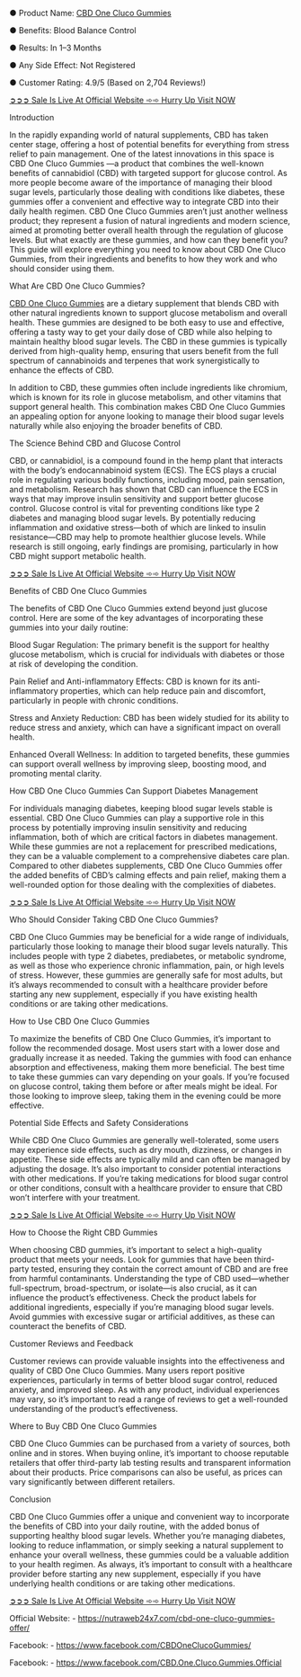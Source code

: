 
● Product Name: [CBD One Cluco Gummies](https://www.facebook.com/CBDOneClucoGummies/)

● Benefits: Blood Balance Control

● Results: In 1–3 Months

● Any Side Effect: Not Registered

● Customer Rating: 4.9/5 (Based on 2,704 Reviews!)‍


[➲➲➲ Sale Is Live At Official Website ➾➾ Hurry Up Visit NOW](https://nutraweb24x7.com/cbd-one-cluco-gummies-offer/)


Introduction

In the rapidly expanding world of natural supplements, CBD has taken center stage, offering a host of potential benefits for everything from stress relief to pain management. One of the latest innovations in this space is CBD One Cluco Gummies —a product that combines the well-known benefits of cannabidiol (CBD) with targeted support for glucose control. As more people become aware of the importance of managing their blood sugar levels, particularly those dealing with conditions like diabetes, these gummies offer a convenient and effective way to integrate CBD into their daily health regimen.
CBD One Cluco Gummies aren’t just another wellness product; they represent a fusion of natural ingredients and modern science, aimed at promoting better overall health through the regulation of glucose levels. But what exactly are these gummies, and how can they benefit you? This guide will explore everything you need to know about CBD One Cluco Gummies, from their ingredients and benefits to how they work and who should consider using them.

What Are CBD One Cluco Gummies?

[CBD One Cluco Gummies](https://www.facebook.com/CBD.One.Cluco.Gummies.Official) are a dietary supplement that blends CBD with other natural ingredients known to support glucose metabolism and overall health. These gummies are designed to be both easy to use and effective, offering a tasty way to get your daily dose of CBD while also helping to maintain healthy blood sugar levels. The CBD in these gummies is typically derived from high-quality hemp, ensuring that users benefit from the full spectrum of cannabinoids and terpenes that work synergistically to enhance the effects of CBD.

In addition to CBD, these gummies often include ingredients like chromium, which is known for its role in glucose metabolism, and other vitamins that support general health. This combination makes CBD One Cluco Gummies an appealing option for anyone looking to manage their blood sugar levels naturally while also enjoying the broader benefits of CBD.

The Science Behind CBD and Glucose Control

CBD, or cannabidiol, is a compound found in the hemp plant that interacts with the body’s endocannabinoid system (ECS). The ECS plays a crucial role in regulating various bodily functions, including mood, pain sensation, and metabolism. Research has shown that CBD can influence the ECS in ways that may improve insulin sensitivity and support better glucose control.
Glucose control is vital for preventing conditions like type 2 diabetes and managing blood sugar levels. By potentially reducing inflammation and oxidative stress—both of which are linked to insulin resistance—CBD may help to promote healthier glucose levels. While research is still ongoing, early findings are promising, particularly in how CBD might support metabolic health.


[➲➲➲ Sale Is Live At Official Website ➾➾ Hurry Up Visit NOW](https://nutraweb24x7.com/cbd-one-cluco-gummies-offer/)


Benefits of CBD One Cluco Gummies

The benefits of CBD One Cluco Gummies extend beyond just glucose control. Here are some of the key advantages of incorporating these gummies into your daily routine:

Blood Sugar Regulation: The primary benefit is the support for healthy glucose metabolism, which is crucial for individuals with diabetes or those at risk of developing the condition.

Pain Relief and Anti-inflammatory Effects: CBD is known for its anti-inflammatory properties, which can help reduce pain and discomfort, particularly in people with chronic conditions.

Stress and Anxiety Reduction: CBD has been widely studied for its ability to reduce stress and anxiety, which can have a significant impact on overall health.

Enhanced Overall Wellness: In addition to targeted benefits, these gummies can support overall wellness by improving sleep, boosting mood, and promoting mental clarity.

How CBD One Cluco Gummies Can Support Diabetes Management

For individuals managing diabetes, keeping blood sugar levels stable is essential. CBD One Cluco Gummies can play a supportive role in this process by potentially improving insulin sensitivity and reducing inflammation, both of which are critical factors in diabetes management. While these gummies are not a replacement for prescribed medications, they can be a valuable complement to a comprehensive diabetes care plan.
Compared to other diabetes supplements, CBD One Cluco Gummies offer the added benefits of CBD’s calming effects and pain relief, making them a well-rounded option for those dealing with the complexities of diabetes.


[➲➲➲ Sale Is Live At Official Website ➾➾ Hurry Up Visit NOW](https://nutraweb24x7.com/cbd-one-cluco-gummies-offer/)


Who Should Consider Taking CBD One Cluco Gummies?

CBD One Cluco Gummies may be beneficial for a wide range of individuals, particularly those looking to manage their blood sugar levels naturally. This includes people with type 2 diabetes, prediabetes, or metabolic syndrome, as well as those who experience chronic inflammation, pain, or high levels of stress.
However, these gummies are generally safe for most adults, but it’s always recommended to consult with a healthcare provider before starting any new supplement, especially if you have existing health conditions or are taking other medications.

How to Use CBD One Cluco Gummies

To maximize the benefits of CBD One Cluco Gummies, it’s important to follow the recommended dosage. Most users start with a lower dose and gradually increase it as needed. Taking the gummies with food can enhance absorption and effectiveness, making them more beneficial.
The best time to take these gummies can vary depending on your goals. If you’re focused on glucose control, taking them before or after meals might be ideal. For those looking to improve sleep, taking them in the evening could be more effective.

Potential Side Effects and Safety Considerations

While CBD One Cluco Gummies are generally well-tolerated, some users may experience side effects, such as dry mouth, dizziness, or changes in appetite. These side effects are typically mild and can often be managed by adjusting the dosage.
It’s also important to consider potential interactions with other medications. If you’re taking medications for blood sugar control or other conditions, consult with a healthcare provider to ensure that CBD won’t interfere with your treatment.


[➲➲➲ Sale Is Live At Official Website ➾➾ Hurry Up Visit NOW](https://nutraweb24x7.com/cbd-one-cluco-gummies-offer/)


How to Choose the Right CBD Gummies

When choosing CBD gummies, it’s important to select a high-quality product that meets your needs. Look for gummies that have been third-party tested, ensuring they contain the correct amount of CBD and are free from harmful contaminants. Understanding the type of CBD used—whether full-spectrum, broad-spectrum, or isolate—is also crucial, as it can influence the product’s effectiveness.
Check the product labels for additional ingredients, especially if you’re managing blood sugar levels. Avoid gummies with excessive sugar or artificial additives, as these can counteract the benefits of CBD.

Customer Reviews and Feedback

Customer reviews can provide valuable insights into the effectiveness and quality of CBD One Cluco Gummies. Many users report positive experiences, particularly in terms of better blood sugar control, reduced anxiety, and improved sleep. As with any product, individual experiences may vary, so it’s important to read a range of reviews to get a well-rounded understanding of the product’s effectiveness.

Where to Buy CBD One Cluco Gummies

CBD One Cluco Gummies can be purchased from a variety of sources, both online and in stores. When buying online, it’s important to choose reputable retailers that offer third-party lab testing results and transparent information about their products. Price comparisons can also be useful, as prices can vary significantly between different retailers.

Conclusion

CBD One Cluco Gummies offer a unique and convenient way to incorporate the benefits of CBD into your daily routine, with the added bonus of supporting healthy blood sugar levels. Whether you’re managing diabetes, looking to reduce inflammation, or simply seeking a natural supplement to enhance your overall wellness, these gummies could be a valuable addition to your health regimen. As always, it’s important to consult with a healthcare provider before starting any new supplement, especially if you have underlying health conditions or are taking other medications.


[➲➲➲ Sale Is Live At Official Website ➾➾ Hurry Up Visit NOW](https://nutraweb24x7.com/cbd-one-cluco-gummies-offer/)


Official Website: - https://nutraweb24x7.com/cbd-one-cluco-gummies-offer/

Facebook: - https://www.facebook.com/CBDOneClucoGummies/

Facebook: - https://www.facebook.com/CBD.One.Cluco.Gummies.Official
